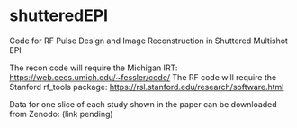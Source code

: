# shutteredEPI
Code for RF Pulse Design and Image Reconstruction in Shuttered Multishot EPI

The recon code will require the Michigan IRT: https://web.eecs.umich.edu/~fessler/code/
The RF code will require the Stanford rf_tools package: https://rsl.stanford.edu/research/software.html

Data for one slice of each study shown in the paper can be downloaded from Zenodo: (link pending)
